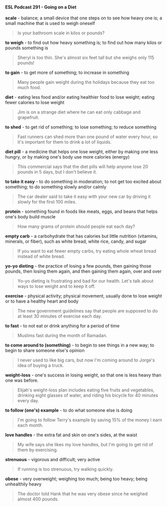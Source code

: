 #### ESL Podcast 291 - Going on a Diet

**scale** - balance; a small device that one steps on to see how heavy one is; a
small machine that is used to weigh oneself

> Is your bathroom scale in kilos or pounds?

**to weigh** - to find out how heavy something is; to find out how many kilos or
pounds something is

> Sheryl is too thin. She's almost six feet tall but she weighs only 115 pounds!

**to gain** - to get more of something; to increase in something

> Many people gain weight during the holidays because they eat too much food.

**diet** - eating less food and/or eating healthier food to lose weight; eating fewer
calories to lose weight

> Jim is on a strange diet where he can eat only cabbage and grapefruit.

**to shed** - to get rid of something; to lose something; to reduce something

> Fast runners can shed more than one pound of water every hour, so it's
important for them to drink a lot of liquids.

**diet pill** - a medicine that helps one lose weight, either by making one less
hungry, or by making one's body use more calories (energy)

> This commercial says that the diet pills will help anyone lose 20 pounds in 5
days, but I don't believe it.

**to take it easy** - to do something in moderation; to not get too excited about
something; to do something slowly and/or calmly

> The car dealer said to take it easy with your new car by driving it slowly for the
first 100 miles.

**protein** - something found in foods like meats, eggs, and beans that helps one's
body build muscle

> How many grams of protein should people eat each day?

**empty carb** - a carbohydrate that has calories but little nutrition (vitamins,
minerals, or fiber), such as white bread, white rice, candy, and sugar

> If you want to eat fewer empty carbs, try eating whole wheat bread instead of
white bread.

**yo-yo dieting** - the practice of losing a few pounds, then gaining those pounds,
then losing them again, and then gaining them again, over and over

> Yo-yo dieting is frustrating and bad for our health. Let's talk about ways to lose
weight and to keep it off.

**exercise** - physical activity; physical movement, usually done to lose weight or
to have a healthy heart and body

> The new government guidelines say that people are supposed to do at least 30
minutes of exercise each day.

**to fast** - to not eat or drink anything for a period of time

> Muslims fast during the month of Ramadan.

**to come around to (something)** - to begin to see things in a new way; to begin
to share someone else's opinion

> I never used to like big cars, but now I'm coming around to Jorge's idea of
buying a truck.

**weight-loss** - one's success in losing weight, so that one is less heavy than one
was before.

> Elijah's weight-loss plan includes eating five fruits and vegetables, drinking
eight glasses of water, and riding his bicycle for 40 minutes every day.

**to follow (one's) example** - to do what someone else is doing

> I'm going to follow Terry's example by saving 15% of the money I earn each
month.

**love handles** - the extra fat and skin on one's sides, at the waist

> My wife says she likes my love handles, but I'm going to get rid of them by
exercising.

**strenuous** - vigorous and difficult; very active

> If running is too strenuous, try walking quickly.

**obese** - very overweight; weighing too much; being too heavy; being unhealthily
heavy

> The doctor told Hank that he was very obese since he weighed almost 400
pounds.

